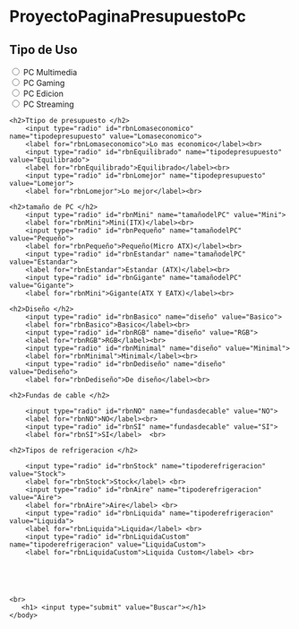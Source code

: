 # ProyectoPaginaPresupuestoPc
<html>
    <head>
        <title>formulario</title>
    </head>
    <body> 
    
<!--tipo de uso-->
<div> 
    <h2>Tipo de Uso </h2>
        <input type="radio" id="rbnPCMultimedia" name="tipodeuso" value="PCMultimedia">
        <label for="rbnPCMultimedia">PC Multimedia</label><br>
        <input type="radio" id="rbnPCGaming" name="tipodeuso" value="PCGaming">
        <label for="rbnPCGaming">PC Gaming</label><br>
        <input type="radio" id="rbnPCEdicion" name="tipodeuso" value="PCEdicion">
        <label for="rbnPCEdicion">PC Edicion</label><br>
        <input type="radio" id="rbnPCStreaming" name="tipodeuso" value="PCMStreaming">
        <label for="rbnPCStreaming">PC Streaming</label><br>
</div>

<!--tipos de presupuestos-->
    <h2>Ttipo de presupuesto </h2>
        <input type="radio" id="rbnLomaseconomico" name="tipodepresupuesto" value="Lomaseconomico">
        <label for="rbnLomaseconomico">Lo mas economico</label><br>
        <input type="radio" id="rbnEquilibrado" name="tipodepresupuesto" value="Equilibrado">
        <label for="rbnEquilibrado">Equilibrado</label><br>
        <input type="radio" id="rbnLomejor" name="tipodepresupuesto" value="Lomejor">
        <label for="rbnLomejor">Lo mejor</label><br>


<!--tamaño del PC-->
    <h2>tamaño de PC </h2>
        <input type="radio" id="rbnMini" name="tamañodelPC" value="Mini">
        <label for="rbnMini">Mini(ITX)</label><br>
        <input type="radio" id="rbnPequeño" name="tamañodelPC" value="Pequeño">
        <label for="rbnPequeño">Pequeño(Micro ATX)</label><br>
        <input type="radio" id="rbnEstandar" name="tamañodelPC" value="Estandar">
        <label for="rbnEstandar">Estandar (ATX)</label><br>
        <input type="radio" id="rbnGigante" name="tamañodelPC" value="Gigante">
        <label for="rbnMini">Gigante(ATX Y EATX)</label><br>
<!--Diseño  -->
    <h2>Diseño </h2>
        <input type="radio" id="rbnBasico" name="diseño" value="Basico">
        <label for="rbnBasico">Basico</label><br>
        <input type="radio" id="rbnRGB" name="diseño" value="RGB">
        <label for="rbnRGB">RGB</label><br>
        <input type="radio" id="rbnMinimal" name="diseño" value="Minimal">
        <label for="rbnMinimal">Minimal</label><br>
        <input type="radio" id="rbnDediseño" name="diseño" value="Dediseño">
        <label for="rbnDediseño">De diseño</label><br>

    <h2>Fundas de cable </h2>
<!--fundas de cable -->
        <input type="radio" id="rbnNO" name="fundasdecable" value="NO">
        <label for="rbnNO">NO</label><br>
        <input type="radio" id="rbnSI" name="fundasdecable" value="SI">
        <label for="rbnSI">SI</label>  <br>

    <h2>Tipos de refrigeracion </h2>
<!--tipos de Refrigeracion-->

        <input type="radio" id="rbnStock" name="tipoderefrigeracion" value="Stock">
        <label for="rbnStock">Stock</label> <br>
        <input type="radio" id="rbnAire" name="tipoderefrigeracion" value="Aire">
        <label for="rbnAire">Aire</label> <br>
        <input type="radio" id="rbnLiquida" name="tipoderefrigeracion" value="Liquida">
        <label for="rbnLiquida">Liquida</label> <br>
        <input type="radio" id="rbnLiquidaCustom" name="tipoderefrigeracion" value="LiquidaCustom">
        <label for="rbnLiquidaCustom">Liquida Custom</label> <br>





    <br>
       <h1> <input type="submit" value="Buscar"></h1>
    </body>   
</html>
